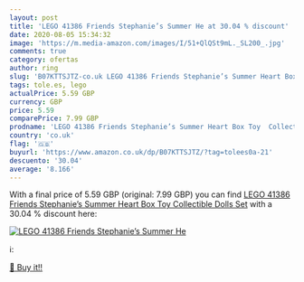 ```yaml
---
layout: post
title: 'LEGO 41386 Friends Stephanie’s Summer He at 30.04 % discount'
date: 2020-08-05 15:34:32
image: 'https://m.media-amazon.com/images/I/51+QlQSt9mL._SL200_.jpg'
comments: true
category: ofertas
author: ring
slug: 'B07KTTSJTZ-co.uk LEGO 41386 Friends Stephanie’s Summer Heart Box Toy...'
tags: tole.es, lego
actualPrice: 5.59 GBP
currency: GBP
price: 5.59
comparePrice: 7.99 GBP
prodname: 'LEGO 41386 Friends Stephanie’s Summer Heart Box Toy  Collectible Dolls Set'
country: 'co.uk'
flag: '🇬🇧'
buyurl: 'https://www.amazon.co.uk/dp/B07KTTSJTZ/?tag=tolees0a-21'
descuento: '30.04'
average: '8.166'
---
```


With a final price of 5.59 GBP (original: 7.99 GBP) you can find [LEGO 41386 Friends Stephanie’s Summer Heart Box Toy  Collectible Dolls Set](https://www.amazon.co.uk/dp/B07KTTSJTZ/?tag=tolees0a-21) with a  30.04 % discount here:

[![LEGO 41386 Friends Stephanie’s Summer He](https://m.media-amazon.com/images/I/51+QlQSt9mL._SL200_.jpg)](https://www.amazon.co.uk/dp/B07KTTSJTZ/?tag=tolees0a-21)

ℹ️:


[🛒 Buy it!!](https://www.amazon.co.uk/dp/B07KTTSJTZ/?tag=tolees0a-21)
